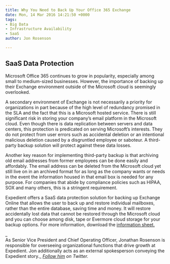 ```yaml
---
title: Why You Need to Back Up Your Office 365 Exchange
date: Mon, 14 Mar 2016 14:21:50 +0000
tags:
- Big Data
- Infrastructure Availability
- SaaS
author: Jon Rosenson

---
```

## SaaS Data Protection

Microsoft Office 365 continues to grow in popularity, especially among small to medium-sized businesses. However, the importance of backing up their Exchange environment outside of the Microsoft cloud is seemingly overlooked.

A secondary environment of Exchange is not necessarily a priority for organizations in part because of the high level of redundancy promised in the SLA and the fact that this is a Microsoft hosted service. There is still significant risk in storing your company’s email platform in the Microsoft cloud. Even though there is data replication between servers and data centers, this protection is predicated on serving Microsoft’s interests. They do not protect from user errors such as accidental deletion or an intentional malicious deletion caused by a disgruntled employee or saboteur. A third-party backup solution will protect against these data losses.

Another key reason for implementing third-party backup is that archiving old email addresses from former employees can be done easily and affordably. The email address can be deleted from the Microsoft cloud yet still live on in an archived format for as long as the company wants or needs in the event the information housed in that email box is needed for any purpose. For companies that abide by compliance policies such as HIPAA, SOX and many others, this is a stringent requirement.

Expedient offers a SaaS data protection solution for backing up Exchange Online that allows the user to back up and restore individual mailboxes, rather than the entire database, saving time and money. It will restore accidentally lost data that cannot be restored through the Microsoft cloud and you can choose among disk, tape or Evermore cloud storage for your backup options. For more information, download the [information sheet.](http://bit.ly/20y5iB9)

_  
As Senior Vice President and Chief Operating Officer, Jonathan Rosenson is responsible for overseeing organizational functions that drive growth at Expedient. Jon additionally acts as an external spokesperson conveying the Expedient story._ [_Follow him_](https://twitter.com/rosenson) _on Twitter._